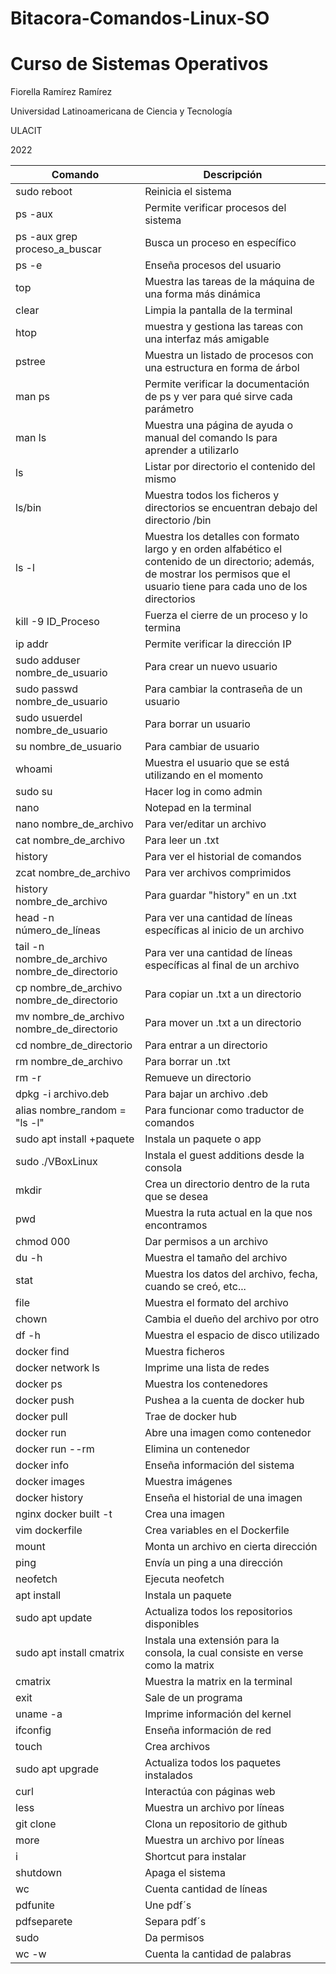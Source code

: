 # Bitacora-Comandos-Linux-SO
# Curso de Sistemas Operativos


Fiorella Ramírez Ramírez

Universidad Latinoamericana de Ciencia y Tecnología

ULACIT

2022


| Comando | Descripción |
| ------- | ----------- |
| sudo reboot | Reinicia el sistema |
| ps -aux | Permite verificar procesos del sistema |
| ps -aux grep proceso_a_buscar | Busca un proceso en específico | 
| ps -e | Enseña procesos del usuario |
| top | Muestra las tareas de la máquina de una forma más dinámica |
| clear | Limpia la pantalla de la terminal |
| htop | muestra y gestiona las tareas con una interfaz más amigable |
| pstree | Muestra un listado de procesos con una estructura en forma de árbol |
| man ps | Permite verificar la documentación de ps y ver para qué sirve cada parámetro |
| man ls | Muestra una página de ayuda o manual del comando ls para aprender a utilizarlo |
| ls | Listar por directorio el contenido del mismo |
| ls/bin | Muestra todos los ficheros y directorios se encuentran debajo del directorio /bin |
| ls -l | Muestra los detalles con formato largo y en orden alfabético el contenido de un directorio; además, de mostrar los permisos que el usuario tiene para cada uno de los directorios |
| kill -9 ID_Proceso | Fuerza el cierre de un proceso y lo termina |
| ip addr | Permite verificar la dirección IP |
| sudo adduser nombre_de_usuario | Para crear un nuevo usuario |
| sudo passwd nombre_de_usuario | Para cambiar la contraseña de un usuario |
| sudo usuerdel nombre_de_usuario | Para borrar un usuario |
| su nombre_de_usuario | Para cambiar de usuario |
| whoami | Muestra el usuario que se está utilizando en el momento |
| sudo su | Hacer log in como admin |
| nano | Notepad en la terminal |
| nano nombre_de_archivo | Para ver/editar un archivo |
| cat nombre_de_archivo | Para leer un .txt |
| history | Para ver el historial de comandos |
| zcat nombre_de_archivo | Para ver archivos comprimidos |
| history nombre_de_archivo | Para guardar "history" en un .txt |
| head -n número_de_líneas | Para ver una cantidad de líneas específicas al inicio de un archivo |
| tail -n nombre_de_archivo nombre_de_directorio | Para ver una cantidad de líneas específicas al final de un archivo |
| cp nombre_de_archivo nombre_de_directorio | Para copiar un .txt a un directorio |
| mv nombre_de_archivo nombre_de_directorio | Para mover un .txt a un directorio |
| cd nombre_de_directorio | Para entrar a un directorio |
| rm nombre_de_archivo | Para borrar un .txt |
| rm -r | Remueve un directorio |
| dpkg -i archivo.deb | Para bajar un archivo .deb |
| alias nombre_random = "ls -l" | Para funcionar como traductor de comandos |
| sudo apt install +paquete | Instala un paquete o app |
| sudo ./VBoxLinux | Instala el guest additions desde la consola |
| mkdir | Crea un directorio dentro de la ruta que se desea |
| pwd | Muestra la ruta actual en la que nos encontramos |
| chmod 000 | Dar permisos a un archivo |
| du -h | Muestra el tamaño del archivo |
| stat | Muestra los datos del archivo, fecha, cuando se creó, etc... | 
| file | Muestra el formato del archivo |
| chown | Cambia el dueño del archivo por otro |
| df -h | Muestra el espacio de disco utilizado | 
| docker find | Muestra ficheros |
| docker network ls | Imprime una lista de redes |
| docker ps | Muestra los contenedores |
| docker push | Pushea a la cuenta de docker hub |
| docker pull | Trae de docker hub |
| docker run | Abre una imagen como contenedor |
| docker run --rm | Elimina un contenedor |
| docker info | Enseña información del sistema |
| docker images | Muestra imágenes |
| docker history | Enseña el historial de una imagen |
| nginx docker built -t | Crea una imagen |
| vim dockerfile | Crea variables en el Dockerfile | 
| mount | Monta un archivo en cierta dirección |
| ping | Envía un ping a una dirección |
| neofetch | Ejecuta neofetch |
| apt install | Instala un paquete |
| sudo apt update | Actualiza todos los repositorios disponibles |
| sudo apt install cmatrix | Instala una extensión para la consola, la cual consiste en verse como la matrix |
| cmatrix | Muestra la matrix en la terminal |
| exit | Sale de un programa |
| uname -a | Imprime información del kernel |
| ifconfig | Enseña información de red |
| touch | Crea archivos |
| sudo apt upgrade | Actualiza todos los paquetes instalados |
| curl | Interactúa con páginas web | 
| less | Muestra un archivo por líneas |
| git clone | Clona un repositorio de github |
| more | Muestra un archivo por líneas | 
| i | Shortcut para instalar |
| shutdown | Apaga el sistema |
| wc | Cuenta cantidad de líneas | 
| pdfunite | Une pdf´s |
| pdfseparete| Separa pdf´s |
| sudo | Da permisos |
| wc -w | Cuenta la cantidad de palabras |
